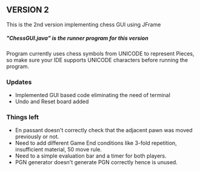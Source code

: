 ## VERSION 2
This is the 2nd version implementing chess GUI using JFrame

##### "ChessGUI.java" is the runner program for this version

Program currently uses chess symbols from UNICODE to represent Pieces, so make sure your IDE supports UNICODE characters before running the program.

### Updates
- Implemented GUI based code eliminating the need of terminal
- Undo and Reset board added 

### Things left
- En passant doesn't correctly check that the adjacent pawn was moved previously or not. 
- Need to add different Game End conditions like 3-fold repetition, insufficient material, 50 move rule.
- Need to a simple evaluation bar and a timer for both players.
- PGN generator doesn't generate PGN correctly hence is unused.
